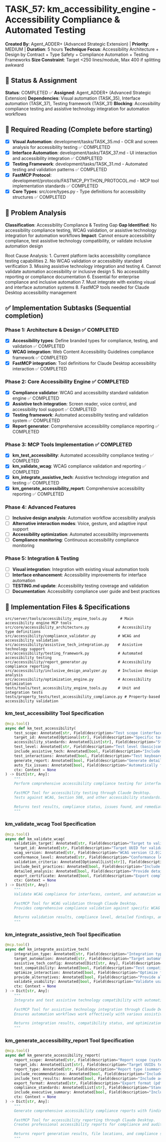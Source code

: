# TASK_57: km_accessibility_engine - Accessibility Compliance & Automated Testing

**Created By**: Agent_ADDER+ (Advanced Strategic Extension) | **Priority**: MEDIUM | **Duration**: 5 hours
**Technique Focus**: Accessibility Architecture + Design by Contract + Type Safety + Compliance Automation + Testing Frameworks
**Size Constraint**: Target <250 lines/module, Max 400 if splitting awkward

## 🚦 Status & Assignment
**Status**: COMPLETED ✅
**Assigned**: Agent_ADDER+ (Advanced Strategic Extension)
**Dependencies**: Visual automation (TASK_35), Interface automation (TASK_37), Testing framework (TASK_31)
**Blocking**: Accessibility compliance testing and assistive technology integration for automation workflows

## 📖 Required Reading (Complete before starting)
- [x] **Visual Automation**: development/tasks/TASK_35.md - OCR and screen analysis for accessibility testing ✅ COMPLETED
- [x] **Interface Automation**: development/tasks/TASK_37.md - UI interaction and accessibility integration ✅ COMPLETED
- [x] **Testing Framework**: development/tasks/TASK_31.md - Automated testing and validation patterns ✅ COMPLETED
- [x] **FastMCP Protocol**: development/protocols/FASTMCP_PYTHON_PROTOCOL.md - MCP tool implementation standards ✅ COMPLETED
- [x] **Core Types**: src/core/types.py - Type definitions for accessibility structures ✅ COMPLETED

## 🎯 Problem Analysis
**Classification**: Accessibility Compliance & Testing Gap
**Gap Identified**: No accessibility compliance testing, WCAG validation, or assistive technology integration for automation workflows
**Impact**: Cannot ensure accessibility compliance, test assistive technology compatibility, or validate inclusive automation design

<thinking>
Root Cause Analysis:
1. Current platform lacks accessibility compliance testing capabilities
2. No WCAG validation or accessibility standard verification
3. Missing assistive technology integration and testing
4. Cannot validate automation accessibility or inclusive design
5. No accessibility reporting or compliance documentation
6. Essential for enterprise compliance and inclusive automation
7. Must integrate with existing visual and interface automation systems
8. FastMCP tools needed for Claude Desktop accessibility management
</thinking>

## ✅ Implementation Subtasks (Sequential completion)
### Phase 1: Architecture & Design ✅ COMPLETED
- [x] **Accessibility types**: Define branded types for compliance, testing, and validation ✅ COMPLETED
- [x] **WCAG integration**: Web Content Accessibility Guidelines compliance framework ✅ COMPLETED
- [x] **FastMCP integration**: Tool definitions for Claude Desktop accessibility interaction ✅ COMPLETED

### Phase 2: Core Accessibility Engine ✅ COMPLETED
- [x] **Compliance validator**: WCAG and accessibility standard validation engine ✅ COMPLETED
- [x] **Assistive tech integration**: Screen reader, voice control, and accessibility tool support ✅ COMPLETED
- [x] **Testing framework**: Automated accessibility testing and validation system ✅ COMPLETED
- [x] **Report generator**: Comprehensive accessibility compliance reporting ✅ COMPLETED

### Phase 3: MCP Tools Implementation ✅ COMPLETED
- [x] **km_test_accessibility**: Automated accessibility compliance testing ✅ COMPLETED
- [x] **km_validate_wcag**: WCAG compliance validation and reporting ✅ COMPLETED
- [x] **km_integrate_assistive_tech**: Assistive technology integration and testing ✅ COMPLETED
- [x] **km_generate_accessibility_report**: Comprehensive accessibility reporting ✅ COMPLETED

### Phase 4: Advanced Features
- [ ] **Inclusive design analysis**: Automation workflow accessibility analysis
- [ ] **Alternative interaction modes**: Voice, gesture, and adaptive input support
- [ ] **Accessibility optimization**: Automated accessibility improvements
- [ ] **Compliance monitoring**: Continuous accessibility compliance monitoring

### Phase 5: Integration & Testing
- [ ] **Visual integration**: Integration with existing visual automation tools
- [ ] **Interface enhancement**: Accessibility improvements for interface automation
- [ ] **TESTING.md update**: Accessibility testing coverage and validation
- [ ] **Documentation**: Accessibility compliance user guide and best practices

## 🔧 Implementation Files & Specifications
```
src/server/tools/accessibility_engine_tools.py      # Main accessibility engine MCP tools
src/core/accessibility_architecture.py             # Accessibility type definitions
src/accessibility/compliance_validator.py          # WCAG and accessibility validation
src/accessibility/assistive_tech_integration.py    # Assistive technology support
src/accessibility/testing_framework.py             # Automated accessibility testing
src/accessibility/report_generator.py              # Accessibility compliance reporting
src/accessibility/inclusive_design_analyzer.py     # Inclusive design analysis
src/accessibility/optimization_engine.py           # Accessibility optimization
tests/tools/test_accessibility_engine_tools.py     # Unit and integration tests
tests/property_tests/test_accessibility_compliance.py # Property-based accessibility validation
```

### km_test_accessibility Tool Specification
```python
@mcp.tool()
async def km_test_accessibility(
    test_scope: Annotated[str, Field(description="Test scope (interface|automation|workflow|system)")],
    target_id: Annotated[Optional[str], Field(description="Specific target UUID to test")] = None,
    accessibility_standards: Annotated[List[str], Field(description="Standards to test against")] = ["wcag2.1", "section508"],
    test_level: Annotated[str, Field(description="Test level (basic|comprehensive|expert)")] = "comprehensive",
    include_assistive_tech: Annotated[bool, Field(description="Include assistive technology testing")] = True,
    test_interactions: Annotated[bool, Field(description="Test keyboard and alternative interactions")] = True,
    generate_report: Annotated[bool, Field(description="Generate detailed accessibility report")] = True,
    auto_fix_issues: Annotated[bool, Field(description="Automatically fix minor accessibility issues")] = False,
    ctx: Context = None
) -> Dict[str, Any]:
    """
    Perform comprehensive accessibility compliance testing for interfaces and automation workflows.
    
    FastMCP Tool for accessibility testing through Claude Desktop.
    Tests against WCAG, Section 508, and other accessibility standards.
    
    Returns test results, compliance status, issues found, and remediation suggestions.
    """
```

### km_validate_wcag Tool Specification
```python
@mcp.tool()
async def km_validate_wcag(
    validation_target: Annotated[str, Field(description="Target to validate (interface|content|automation)")],
    target_id: Annotated[str, Field(description="Target UUID for validation")],
    wcag_version: Annotated[str, Field(description="WCAG version (2.0|2.1|2.2|3.0)")] = "2.1",
    conformance_level: Annotated[str, Field(description="Conformance level (A|AA|AAA)")] = "AA",
    validation_criteria: Annotated[Optional[List[str]], Field(description="Specific criteria to validate")] = None,
    include_best_practices: Annotated[bool, Field(description="Include accessibility best practices")] = True,
    detailed_analysis: Annotated[bool, Field(description="Provide detailed analysis and suggestions")] = True,
    export_certificate: Annotated[bool, Field(description="Export compliance certificate")] = False,
    ctx: Context = None
) -> Dict[str, Any]:
    """
    Validate WCAG compliance for interfaces, content, and automation workflows.
    
    FastMCP Tool for WCAG validation through Claude Desktop.
    Provides comprehensive compliance validation against specific WCAG criteria.
    
    Returns validation results, compliance level, detailed findings, and improvement recommendations.
    """
```

### km_integrate_assistive_tech Tool Specification
```python
@mcp.tool()
async def km_integrate_assistive_tech(
    integration_type: Annotated[str, Field(description="Integration type (screen_reader|voice_control|switch_access|eye_tracking)")],
    target_automation: Annotated[str, Field(description="Target automation or interface UUID")],
    assistive_tech_config: Annotated[Dict[str, Any], Field(description="Assistive technology configuration")],
    test_compatibility: Annotated[bool, Field(description="Test compatibility with assistive technology")] = True,
    optimize_interaction: Annotated[bool, Field(description="Optimize for assistive technology interaction")] = True,
    provide_alternatives: Annotated[bool, Field(description="Provide alternative interaction methods")] = True,
    validate_usability: Annotated[bool, Field(description="Validate usability with assistive technology")] = True,
    ctx: Context = None
) -> Dict[str, Any]:
    """
    Integrate and test assistive technology compatibility with automation workflows.
    
    FastMCP Tool for assistive technology integration through Claude Desktop.
    Ensures automation workflows work effectively with various assistive technologies.
    
    Returns integration results, compatibility status, and optimization recommendations.
    """
```

### km_generate_accessibility_report Tool Specification
```python
@mcp.tool()
async def km_generate_accessibility_report(
    report_scope: Annotated[str, Field(description="Report scope (system|automation|interface|compliance)")],
    target_ids: Annotated[List[str], Field(description="Target UUIDs to include in report")],
    report_type: Annotated[str, Field(description="Report type (summary|detailed|compliance|audit)")] = "detailed",
    include_recommendations: Annotated[bool, Field(description="Include remediation recommendations")] = True,
    include_test_results: Annotated[bool, Field(description="Include accessibility test results")] = True,
    export_format: Annotated[str, Field(description="Export format (pdf|html|docx|json)")] = "pdf",
    compliance_standards: Annotated[List[str], Field(description="Standards to report against")] = ["wcag2.1", "section508"],
    include_executive_summary: Annotated[bool, Field(description="Include executive summary")] = True,
    ctx: Context = None
) -> Dict[str, Any]:
    """
    Generate comprehensive accessibility compliance reports with findings and recommendations.
    
    FastMCP Tool for accessibility reporting through Claude Desktop.
    Creates professional accessibility reports for compliance and audit purposes.
    
    Returns report generation results, file locations, and compliance summary.
    """
```